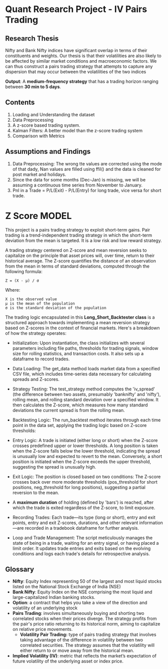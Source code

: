 # Quant Research Project - IV Pairs Trading


## Research Thesis

Nifty and Bank Nifty indices have significant overlap in terms of their constituents and weights. Our thesis is that their volatilities are also likely to be affected by similar market conditions and macroeconomic factors. We can thus construct a pairs trading strategy that attempts to capture any dispersion that may occur between the volatilities of the two indices

**Output**: A **medium-frequency strategy** that has a trading horizon ranging between **30 min to 5 days**. 



## Contents

1. Loading and Understanding the dataset
2. Data Preprocessing
3. A z-score based trading system.
4. Kalman Filters: A better model than the z-score trading system
5. Comparison with Metrics


## Assumptions and Findings

1. Data Preprocessing: The wrong tte values are corrected using the mode of that dady, Nan values are filled using ffil() and the data is cleaned for post market and holidays.
2. Since the data for some months (Dec-Jan) is missing, we will be assuming a continuous time series from November to January.
3. Pnl in a Trade = P/L(Exit) - P/L(Entry) for long trade, vice versa for short trade.


# Z Score MODEL

This project is a pairs trading strategy to exploit short-term gains. Pair trading is a trend-independent trading strategy in which the short-term deviation from the mean is targeted.
It is a low risk and low reward strategy.

A trading strategy centered on Z-score and mean reversion seeks to capitalize on the principle that asset prices will, over time, return to their historical average. The Z-score quantifies the distance of an observation from the mean in terms of standard deviations, computed through the following formula:

    Z = (X - μ) / σ

Where:

    X is the observed value
    μ is the mean of the population
    σ is the standard deviation of the population


The trading logic encapsulated in this **Long_Short_Backtester class** is a structured approach towards implementing a mean reversion strategy based on Z-scores in the context of financial markets. Here's a breakdown of how the strategy operates:

- Initialization: Upon instantiation, the class initializes with several parameters including file paths, thresholds for trading signals, window size for rolling statistics, and transaction costs. It also sets up a dataframe to record trades.

- Data Loading: The get_data method loads market data from a specified CSV file, which includes time-series data necessary for calculating spreads and Z-scores.

- Strategy Testing: The test_strategy method computes the 'iv_spread' (the difference between two assets, presumably 'banknifty' and 'nifty'), rolling mean, and rolling standard deviation over a specified window. It then calculates the Z-score, which measures how many standard deviations the current spread is from the rolling mean.

- Backtesting Logic: The run_backtest method iterates through each time point in the data set, applying the trading logic based on Z-score thresholds:

- Entry Logic: A trade is initiated (either long or short) when the Z-score crosses predefined upper or lower thresholds. A long position is taken when the Z-score falls below the lower threshold, indicating the spread is unusually low and expected to revert to the mean. Conversely, a short position is initiated when the Z-score exceeds the upper threshold, suggesting the spread is unusually high.

- Exit Logic: The position is closed based on two conditions:
The Z-score crosses back over more moderate thresholds (pos_threshold for short positions, neg_threshold for long positions), suggesting a partial reversion to the mean.
- A **maximum duration** of holding (defined by 'bars') is reached, after which the trade is exited regardless of the Z-score, to limit exposure.

- Recording Trades: Each trade—its type (long or short), entry and exit points, entry and exit Z-scores, durations, and other relevant information—are recorded in a tradebook dataframe for further analysis.

- Loop and Trade Management: The script meticulously manages the state of being in a trade, waiting for an entry signal, or having placed a limit order. It updates trade entries and exits based on the evolving conditions and logs each trade's details for retrospective analysis.



## Glossary
- **Nifty**: Equity Index representing 50 of the largest and most liquid stocks listed on the National
Stock Exchange of India (NSE)
- **Bank Nifty**: Equity Index on the NSE comprising the most liquid and large-capitalized Indian
banking stocks.
- **Option**: a contract that helps you take a view of the direction and volatility of an underlying
stock
- **Pairs Trading**: involves simultaneously buying and shorting two correlated stocks when their prices diverge. The strategy profits from the pair's price ratio returning to its historical norm, aiming to capitalize on relative price movements.
    - **Volatility Pair Trading:** type of pairs trading strategy that involves taking advantage of the difference in volatility between two correlated securities. The strategy assumes that the volatility will either return to or move away from the historical mean.
- **Implied Volatility (IV)**: metric that reflects the market’s expectation of future volatility of the underlying asset or index price.
